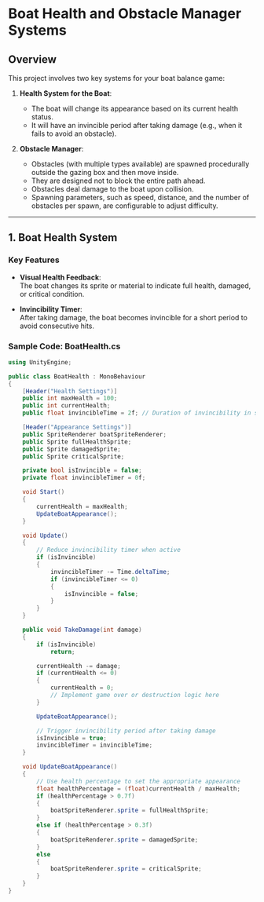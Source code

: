 # Boat Health and Obstacle Manager Systems

## Overview

This project involves two key systems for your boat balance game:

1. **Health System for the Boat**:  
   - The boat will change its appearance based on its current health status.
   - It will have an invincible period after taking damage (e.g., when it fails to avoid an obstacle).

2. **Obstacle Manager**:  
   - Obstacles (with multiple types available) are spawned procedurally outside the gazing box and then move inside.
   - They are designed not to block the entire path ahead.
   - Obstacles deal damage to the boat upon collision.
   - Spawning parameters, such as speed, distance, and the number of obstacles per spawn, are configurable to adjust difficulty.

---

## 1. Boat Health System

### Key Features

- **Visual Health Feedback**:  
  The boat changes its sprite or material to indicate full health, damaged, or critical condition.

- **Invincibility Timer**:  
  After taking damage, the boat becomes invincible for a short period to avoid consecutive hits.

### Sample Code: BoatHealth.cs

```csharp
using UnityEngine;

public class BoatHealth : MonoBehaviour
{
    [Header("Health Settings")]
    public int maxHealth = 100;
    public int currentHealth;
    public float invincibleTime = 2f; // Duration of invincibility in seconds

    [Header("Appearance Settings")]
    public SpriteRenderer boatSpriteRenderer;
    public Sprite fullHealthSprite;
    public Sprite damagedSprite;
    public Sprite criticalSprite;

    private bool isInvincible = false;
    private float invincibleTimer = 0f;

    void Start()
    {
        currentHealth = maxHealth;
        UpdateBoatAppearance();
    }

    void Update()
    {
        // Reduce invincibility timer when active
        if (isInvincible)
        {
            invincibleTimer -= Time.deltaTime;
            if (invincibleTimer <= 0)
            {
                isInvincible = false;
            }
        }
    }

    public void TakeDamage(int damage)
    {
        if (isInvincible)
            return;

        currentHealth -= damage;
        if (currentHealth <= 0)
        {
            currentHealth = 0;
            // Implement game over or destruction logic here
        }

        UpdateBoatAppearance();

        // Trigger invincibility period after taking damage
        isInvincible = true;
        invincibleTimer = invincibleTime;
    }

    void UpdateBoatAppearance()
    {
        // Use health percentage to set the appropriate appearance
        float healthPercentage = (float)currentHealth / maxHealth;
        if (healthPercentage > 0.7f)
        {
            boatSpriteRenderer.sprite = fullHealthSprite;
        }
        else if (healthPercentage > 0.3f)
        {
            boatSpriteRenderer.sprite = damagedSprite;
        }
        else
        {
            boatSpriteRenderer.sprite = criticalSprite;
        }
    }
}
